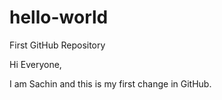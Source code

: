 # hello-world
First GitHub Repository

Hi Everyone,

I am Sachin and this is my first change in GitHub.
